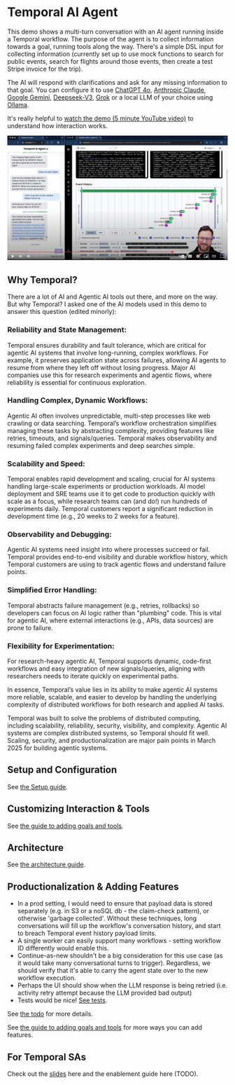 # Temporal AI Agent

This demo shows a multi-turn conversation with an AI agent running inside a Temporal workflow. The purpose of the agent is to collect information towards a goal, running tools along the way. There's a simple DSL input for collecting information (currently set up to use mock functions to search for public events, search for flights around those events, then create a test Stripe invoice for the trip).

The AI will respond with clarifications and ask for any missing information to that goal. You can configure it to use [ChatGPT 4o](https://openai.com/index/hello-gpt-4o/), [Anthropic Claude](https://www.anthropic.com/claude), [Google Gemini](https://gemini.google.com), [Deepseek-V3](https://www.deepseek.com/), [Grok](https://docs.x.ai/docs/overview) or a local LLM of your choice using [Ollama](https://ollama.com).

It's really helpful to [watch the demo (5 minute YouTube video)](https://www.youtube.com/watch?v=GEXllEH2XiQ) to understand how interaction works.

[![Watch the demo](./assets/agent-youtube-screenshot.jpeg)](https://www.youtube.com/watch?v=GEXllEH2XiQ)

## Why Temporal?
There are a lot of AI and Agentic AI tools out there, and more on the way. But why Temporal? I asked one of the AI models used in this demo to answer this question (edited minorly):

### Reliability and State Management:
 Temporal ensures durability and fault tolerance, which are critical for agentic AI systems that involve long-running, complex workflows. For example, it preserves application state across failures, allowing AI agents to resume from where they left off without losing progress. Major AI companies use this for research experiments and agentic flows, where reliability is essential for continuous exploration.
### Handling Complex, Dynamic Workflows: 
Agentic AI often involves unpredictable, multi-step processes like web crawling or data searching. Temporal’s workflow orchestration simplifies managing these tasks by abstracting complexity, providing features like retries, timeouts, and signals/queries. Temporal makes observability and resuming failed complex experiments and deep searches simple.
### Scalability and Speed: 
Temporal enables rapid development and scaling, crucial for AI systems handling large-scale experiments or production workloads. AI model deployment and SRE teams use it to get code to production quickly with scale as a focus, while research teams can (and do!) run hundreds of experiments daily. Temporal customers report a significant reduction in development time (e.g., 20 weeks to 2 weeks for a feature).
### Observability and Debugging: 
Agentic AI systems need insight into where processes succeed or fail. Temporal provides end-to-end visibility and durable workflow history, which Temporal customers are using to track agentic flows and understand failure points.
### Simplified Error Handling: 
Temporal abstracts failure management (e.g., retries, rollbacks) so developers can focus on AI logic rather than "plumbing" code. This is vital for agentic AI, where external interactions (e.g., APIs, data sources) are prone to failure.
### Flexibility for Experimentation: 
For research-heavy agentic AI, Temporal supports dynamic, code-first workflows and easy integration of new signals/queries, aligning with researchers needs to iterate quickly on experimental paths.

In essence, Temporal’s value lies in its ability to make agentic AI systems more reliable, scalable, and easier to develop by handling the underlying complexity of distributed workflows for both research and applied AI tasks.

Temporal was built to solve the problems of distributed computing, including scalability, reliability, security, visibility, and complexity. Agentic AI systems are complex distributed systems, so Temporal should fit well. Scaling, security, and productionalization are major pain points in March 2025 for building agentic systems.

## Setup and Configuration
See [the Setup guide](./setup.md).

## Customizing Interaction & Tools
See [the guide to adding goals and tools](./adding-goals-and-tools.md).

## Architecture
See [the architecture guide](./architecture.md).

## Productionalization & Adding Features
- In a prod setting, I would need to ensure that payload data is stored separately (e.g. in S3 or a noSQL db - the claim-check pattern), or otherwise 'garbage collected'. Without these techniques, long conversations will fill up the workflow's conversation history, and start to breach Temporal event history payload limits.
- A single worker can easily support many workflows - setting workflow ID differently would enable this.
- Continue-as-new shouldn't be a big consideration for this use case (as it would take many conversational turns to trigger). Regardless, we should verify that it's able to carry the agent state over to the new workflow execution.
- Perhaps the UI should show when the LLM response is being retried (i.e. activity retry attempt because the LLM provided bad output)
- Tests would be nice! [See tests](./tests/).

See [the todo](./todo.md) for more details.

See [the guide to adding goals and tools](./adding-goals-and-tools.md) for more ways you can add features.

## For Temporal SAs
Check out the [slides](https://docs.google.com/presentation/d/1wUFY4v17vrtv8llreKEBDPLRtZte3FixxBUn0uWy5NU/edit#slide=id.g3333e5deaa9_0_0) here and the enablement guide here (TODO).
